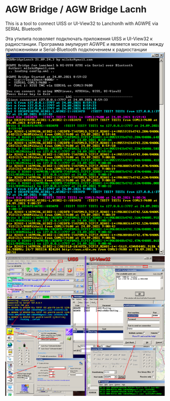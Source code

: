 # AGW Bridge / AGW Bridge Lacnh

This is a tool
to connect UISS or UI-View32 to Lanchonlh 
with AGWPE via SERIAL Bluetooth

Эта утилита позволяет подключать приложения
UISS и UI-View32 к радиостанции. Программа
эмулирует AGWPE и является мостом между
приложениями и Serial-Bluetooth подключением
к радиостанции
<img src="window.png"/>    
<img src="Setup.png"/>
